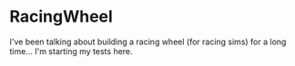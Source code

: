 # RacingWheel
 I've been talking about building a racing wheel (for racing sims) for a long time... I'm starting my tests here.
